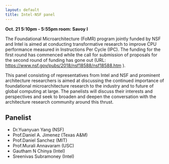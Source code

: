 ```yaml
---
layout: default
title: Intel-NSF panel
---
```


**Oct. 21 5:10pm - 5:55pm room: Savoy I**


The Foundational Microarchitecture (FoMR) program jointly funded by NSF and Intel is aimed at conducting transformative research to improve CPU performance measured in Instructions Per Cycle (IPC).  The funding for the first round has commenced while the call for submission of proposals for the second round of funding has gone out (URL: https://www.nsf.gov/pubs/2018/nsf18588/nsf18588.htm ). 

This panel consisting of representatives from Intel and NSF and prominent architecture researchers is aimed at discussing the continued importance of foundational microarchitecture research to the industry and to future of global computing at large. The panelists will discuss their interests and perspectives and seek to broaden and deepen the conversation with the architecture research community around this thrust.

 

 

## Panelist
* Dr.Yuanyuan Yang (NSF)
* Prof.Daniel A. Jimenez (Texas A&M)
* Prof.Daniel Sanchez (MIT)
* Prof.Murali Annavaram (USC)
* Gautham N Chinya (Intel)
* Sreenivas Subramoney (Intel)

